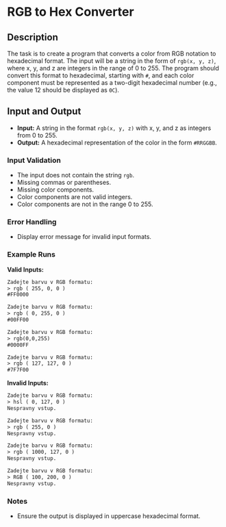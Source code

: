 # RGB to Hex Converter

## Description

The task is to create a program that converts a color from RGB notation to hexadecimal format. The input will be a string in the form of `rgb(x, y, z)`, where x, y, and z are integers in the range of 0 to 255. The program should convert this format to hexadecimal, starting with `#`, and each color component must be represented as a two-digit hexadecimal number (e.g., the value 12 should be displayed as `0C`).

## Input and Output

- **Input:** A string in the format `rgb(x, y, z)` with x, y, and z as integers from 0 to 255.
- **Output:** A hexadecimal representation of the color in the form `#RRGGBB`.

### Input Validation

- The input does not contain the string `rgb`.
- Missing commas or parentheses.
- Missing color components.
- Color components are not valid integers.
- Color components are not in the range 0 to 255.

### Error Handling

- Display error message for invalid input formats.

### Example Runs

**Valid Inputs:**

```txt
Zadejte barvu v RGB formatu:
> rgb ( 255, 0, 0 )  
#FF0000
```

```txt
Zadejte barvu v RGB formatu:
> rgb ( 0, 255, 0 )  
#00FF00
```

```txt
Zadejte barvu v RGB formatu:
> rgb(0,0,255)  
#0000FF
```

```txt
Zadejte barvu v RGB formatu:
> rgb ( 127, 127, 0 )  
#7F7F00
```

**Invalid Inputs:**

```txt
Zadejte barvu v RGB formatu:
> hsl ( 0, 127, 0 )  
Nespravny vstup.
```

```txt
Zadejte barvu v RGB formatu:
> rgb ( 255, 0 )  
Nespravny vstup.
```

```txt
Zadejte barvu v RGB formatu:
> rgb ( 1000, 127, 0 )  
Nespravny vstup.
```

```txt
Zadejte barvu v RGB formatu:
> RGB ( 100, 200, 0 )  
Nespravny vstup.
```

### Notes

- Ensure the output is displayed in uppercase hexadecimal format.
